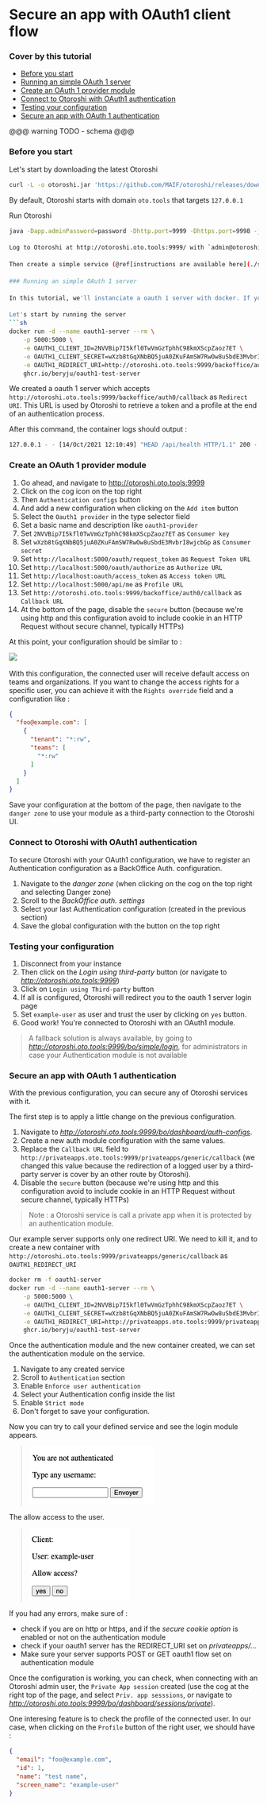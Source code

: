 # Secure an app with OAuth1 client flow

### Cover by this tutorial
- [Before you start](#before-you-start)
- [Running an simple OAuth 1 server](#running-an-simple-oauth-1-server)
- [Create an OAuth 1 provider module](#create-an-oauth-1-provider-module)
- [Connect to Otoroshi with OAuth1 authentication](#connect-to-otoroshi-with-oauth1-authentication)
- [Testing your configuration](#testing-your-configuration)
- [Secure an app with OAuth 1 authentication](#secure-an-app-with-oauth-1-authentication)

@@@ warning
TODO - schema
@@@

### Before you start

Let's start by downloading the latest Otoroshi
```sh
curl -L -o otoroshi.jar 'https://github.com/MAIF/otoroshi/releases/download/v1.5.0-dev/otoroshi.jar'
```

By default, Otoroshi starts with domain `oto.tools` that targets `127.0.0.1`

Run Otoroshi
```sh
java -Dapp.adminPassword=password -Dhttp.port=9999 -Dhttps.port=9998 -jar otoroshi.jar 

Log to Otoroshi at http://otoroshi.oto.tools:9999/ with `admin@otoroshi.io/password`

Then create a simple service (@ref[instructions are available here](./secure-with-apikey.md#about-the-downstream-example-service))

### Running an simple OAuth 1 server

In this tutorial, we'll instanciate a oauth 1 server with docker. If you alredy have the necessary, skip this section [to](#create-an-oauth-1-provider-module).

Let's start by running the server
```sh
docker run -d --name oauth1-server --rm \
    -p 5000:5000 \
    -e OAUTH1_CLIENT_ID=2NVVBip7I5kfl0TwVmGzTphhC98kmXScpZaoz7ET \
    -e OAUTH1_CLIENT_SECRET=wXzb8tGqXNbBQ5juA0ZKuFAmSW7RwOw8uSbdE3MvbrI8wjcbGp \
    -e OAUTH1_REDIRECT_URI=http://otoroshi.oto.tools:9999/backoffice/auth0/callback \
    ghcr.io/beryju/oauth1-test-server
```

We created a oauth 1 server which accepts `http://otoroshi.oto.tools:9999/backoffice/auth0/callback` as `Redirect URI`. This URL is used by Otoroshi to retrieve a token and a profile at the end of an authentication process.

After this command, the container logs should output :
```sh 
127.0.0.1 - - [14/Oct/2021 12:10:49] "HEAD /api/health HTTP/1.1" 200 -
```

### Create an OAuth 1 provider module

1. Go ahead, and navigate to http://otoroshi.oto.tools:9999
1. Click on the cog icon on the top right
1. Then `Authentication configs` button
1. And add a new configuration when clicking on the `Add item` button
2. Select the `Oauth1 provider` in the type selector field
3. Set a basic name and description like `oauth1-provider`
4. Set `2NVVBip7I5kfl0TwVmGzTphhC98kmXScpZaoz7ET` as `Consumer key`
5. Set `wXzb8tGqXNbBQ5juA0ZKuFAmSW7RwOw8uSbdE3MvbrI8wjcbGp` as `Consumer secret`
6. Set `http://localhost:5000/oauth/request_token` as `Request Token URL`
7. Set `http://localhost:5000/oauth/authorize` as `Authorize URL`
8. Set `http://localhost:oauth/access_token` as `Access token URL`
9. Set `http://localhost:5000/api/me` as `Profile URL`
10. Set `http://otoroshi.oto.tools:9999/backoffice/auth0/callback` as `Callback URL`
11. At the bottom of the page, disable the `secure` button (because we're using http and this configuration avoid to include cookie in an HTTP Request without secure channel, typically HTTPs)

 At this point, your configuration should be similar to :
<!-- oto-scenario
 - goto /bo/dashboard/auth-configs/edit/auth_mod_oauth1.0_provider
 - wait 1000
 - screenshot generated-hows-to-secure-with-oauth1-provider.png
-->
<img src="../imgs/generated-hows-to-secure-with-oauth1-provider.png" />

With this configuration, the connected user will receive default access on teams and organizations. If you want to change the access rights for a specific user, you can achieve it with the `Rights override` field and a configuration like :
```json
{
  "foo@example.com": [
    {
      "tenant": "*:rw",
      "teams": [
        "*:rw"
      ]
    }
  ]
}
```

Save your configuration at the bottom of the page, then navigate to the `danger zone` to use your module as a third-party connection to the Otoroshi UI.

### Connect to Otoroshi with OAuth1 authentication

To secure Otoroshi with your OAuth1 configuration, we have to register an Authentication configuration as a BackOffice Auth. configuration.

1. Navigate to the *danger zone* (when clicking on the cog on the top right and selecting Danger zone)
1. Scroll to the *BackOffice auth. settings*
1. Select your last Authentication configuration (created in the previous section)
1. Save the global configuration with the button on the top right

### Testing your configuration

1. Disconnect from your instance
1. Then click on the *Login using third-party* button (or navigate to *http://otoroshi.oto.tools:9999*)
2. Click on `Login using Third-party` button
3. If all is configured, Otoroshi will redirect you to the oauth 1 server login page
4. Set `example-user` as user and trust the user by clicking on `yes` button.
5. Good work! You're connected to Otoroshi with an OAuth1 module.

> A fallback solution is always available, by going to *http://otoroshi.oto.tools:9999/bo/simple/login*, for administrators in case your Authentication module is not available

### Secure an app with OAuth 1 authentication

With the previous configuration, you can secure any of Otoroshi services with it. 

The first step is to apply a little change on the previous configuration. 

1. Navigate to *http://otoroshi.oto.tools:9999/bo/dashboard/auth-configs*.
2. Create a new auth module configuration with the same values.
3. Replace the `Callback URL` field to `http://privateapps.oto.tools:9999/privateapps/generic/callback` (we changed this value because the redirection of a logged user by a third-party server is cover by an other route by Otoroshi).
4. Disable the `secure` button (because we're using http and this configuration avoid to include cookie in an HTTP Request without secure channel, typically HTTPs)

> Note : a Otoroshi service is call a private app when it is protected by an authentication module.

Our example server supports only one redirect URI. We need to kill it, and to create a new container with `http://otoroshi.oto.tools:9999/privateapps/generic/callback` as `OAUTH1_REDIRECT_URI`
```sh
docker rm -f oauth1-server
docker run -d --name oauth1-server --rm \
    -p 5000:5000 \
    -e OAUTH1_CLIENT_ID=2NVVBip7I5kfl0TwVmGzTphhC98kmXScpZaoz7ET \
    -e OAUTH1_CLIENT_SECRET=wXzb8tGqXNbBQ5juA0ZKuFAmSW7RwOw8uSbdE3MvbrI8wjcbGp \
    -e OAUTH1_REDIRECT_URI=http://privateapps.oto.tools:9999/privateapps/generic/callback \
    ghcr.io/beryju/oauth1-test-server
```

Once the authentication module and the new container created, we can set the authentication module on the service.

1. Navigate to any created service
2. Scroll to `Authentication` section
3. Enable `Enforce user authentication`
4. Select your Authentication config inside the list
5. Enable `Strict mode`
6.  Don't forget to save your configuration.

Now you can try to call your defined service and see the login module appears.

> <img src="../imgs/hows-to-secure-app-with-oauth1-provider-input.png">

The allow access to the user.

> <img src="../imgs/hows-to-secure-app-with-oauth1-provider-trust.png">

If you had any errors, make sure of :
* check if you are on http or https, and if the *secure cookie option* is enabled or not on the authentication module
* check if your oauth1 server has the REDIRECT_URI set on *privateapps/...*
* Make sure your server supports POST or GET oauth1 flow set on authentication module

Once the configuration is working, you can check, when connecting with an Otoroshi admin user, the `Private App session` created (use the cog at the right top of the page, and select `Priv. app sesssions`, or navigate to *http://otoroshi.oto.tools:9999/bo/dashboard/sessions/private*).

One interesing feature is to check the profile of the connected user. In our case, when clicking on the `Profile` button of the right user, we should have : 
```json
{
  "email": "foo@example.com",
  "id": 1,
  "name": "test name",
  "screen_name": "example-user"
}
```